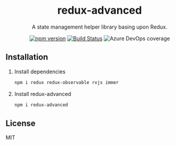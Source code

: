 <h1 align="center">redux-advanced</h1>

<div align="center">
A state management helper library basing upon Redux.

[![npm version](https://img.shields.io/npm/v/@albertli90/redux-advanced.svg)](https://www.npmjs.com/package/@albertli90/redux-advanced)
[![Build Status](https://dev.azure.com/liwentao90/liwentao90/_apis/build/status/albertleigh.redux-advanced?branchName=master&jobName=general_build_test)](https://dev.azure.com/liwentao90/liwentao90/_build/latest?definitionId=1&branchName=master)
![Azure DevOps coverage](https://img.shields.io/azure-devops/coverage/liwentao90/liwentao90/1)
</div>


## Installation

1. Install dependencies

   ```sh
   npm i redux redux-observable rxjs immer
   ```

2. Install redux-advanced

   ```sh
   npm i redux-advanced
   ```

## License

MIT
